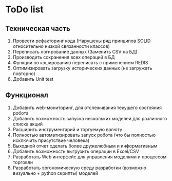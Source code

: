 # ToDo list

## Техническая часть
1) Провести рефакторинг кода (Нарушены ряд принципов SOLID относительно низкой связанности классов)
2) Переписать логирование данных (Заменить CSV на БД)
3) Производить сохранения всех операций в БД
4) Функции по кэшированию переписать с применением REDIS
5) Оптимизировать загрузку исторических данных (не загружать повторно)
6) Добавить Unit test

## Функционал
1) Добавить web-мониторинг, для отслеживания текущего состояния робота
2) Добавить возможность запуска нескольких моделей для различного списка акций
3) Расширить инструментарий и торгуемую валюту
4) Полностью автоматизировать запуск робота (что бы полностью исключить присутствие человека)
5) Выходной отчет сделать более дружелюбным и информативным
6) Добавить возможность выгрузить операции в Excel/CSV
7) Разработать Web интерфейс для управления моделями и процессом торговли
8) Разработать эргономическую среду разработки (возможно визуально + python скрипты) моделей